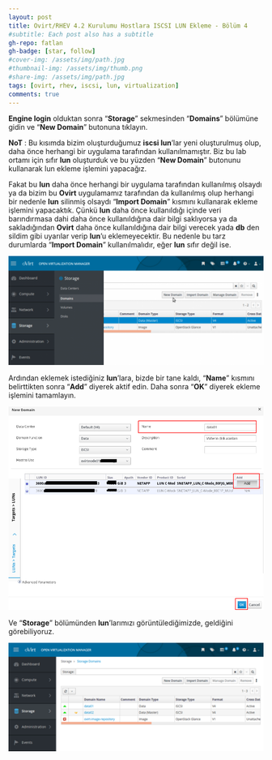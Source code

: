 ```yaml
---
layout: post
title: Ovirt/RHEV 4.2 Kurulumu Hostlara ISCSI LUN Ekleme - Bölüm 4
#subtitle: Each post also has a subtitle
gh-repo: fatlan
gh-badge: [star, follow]
#cover-img: /assets/img/path.jpg
#thumbnail-img: /assets/img/thumb.png
#share-img: /assets/img/path.jpg
tags: [ovirt, rhev, iscsi, lun, virtualization]
comments: true
---
```


**Engine login** olduktan sonra “**Storage**” sekmesinden “**Domains**” bölümüne gidin ve “**New Domain**” butonuna tıklayın.

**NoT** : Bu kısımda bizim oluşturduğumuz **iscsi lun**’lar yeni oluşturulmuş olup, daha önce herhangi bir uygulama tarafından kullanılmamıştır. Biz bu lab ortamı için sıfır **lun** oluşturduk ve bu yüzden “**New Domain**” butonunu kullanarak lun ekleme işlemini yapacağız.

Fakat bu **lun** daha önce herhangi bir uygulama tarafından kullanılmış olsaydı ya da bizim bu **Ovirt** uygulamamız tarafından da kullanılmış olup herhangi bir nedenle **lun** silinmiş olsaydı “**Import Domain**” kısmını kullanarak ekleme işlemini yapacaktık. Çünkü **lun** daha önce kullanıldığı içinde veri barındırmasa dahi daha önce kullanıldığına dair bilgi saklıyorsa ya da sakladığından **Ovirt** daha önce kullanıldığına dair bilgi verecek yada **db** den sildim gibi uyarılar verip **lun**’u eklemeyecektir. Bu nedenle bu tarz durumlarda “**Import Domain**” kullanılmalıdır, eğer **lun** sıfır değil ise.

![Crepe](/assets/img/ovirt42-iscsi-lun-add/ov42-iscsi-add01.png)

Ardından eklemek istediğiniz **lun**’lara, bizde bir tane kaldı, “**Name**” kısmını belirttikten sonra “**Add**” diyerek aktif edin. Daha sonra “**OK**” diyerek ekleme işlemini tamamlayın.

![Crepe](/assets/img/ovirt42-iscsi-lun-add/ov42-iscsi-add02.png)

Ve “**Storage**” bölümünden **lun**’larımızı görüntülediğimizde, geldiğini görebiliyoruz.

![Crepe](/assets/img/ovirt42-iscsi-lun-add/ov42-iscsi-add03.png)
